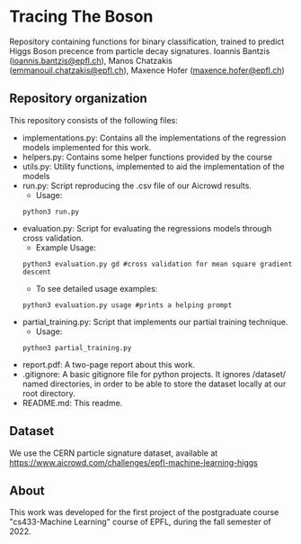 # Tracing The Boson
Repository containing functions for binary classification, trained to predict Higgs Boson precence from particle decay signatures.
Ioannis Bantzis (<ioannis.bantzis@epfl.ch>), Manos Chatzakis (<emmanouil.chatzakis@epfl.ch>), Maxence Hofer (<maxence.hofer@epfl.ch>)

## Repository organization
This repository consists of the following files:
* implementations.py: Contains all the implementations of the regression models implemented for this work.
* helpers.py: Contains some helper functions provided by the course
* utils.py: Utility functions, implemented to aid the implementation of the models
* run.py: Script reproducing the .csv file of our Aicrowd results.
    * Usage:
    ```shell 
    python3 run.py
    ```
* evaluation.py: Script for evaluating the regressions models through cross validation.
    * Example Usage:
    ```shell 
    python3 evaluation.py gd #cross validation for mean square gradient descent
    ```
    * To see detailed usage examples:
    ```shell 
    python3 evaluation.py usage #prints a helping prompt
    ```
* partial_training.py: Script that implements our partial training technique.
    * Usage:
    ```shell 
    python3 partial_training.py
    ```
* report.pdf: A two-page report about this work.
* .gitignore: A basic gitignore file for python projects. It ignores /dataset/ named directories, in order to be able to store the dataset locally at our root directory.
* README.md: This readme.

## Dataset
We use the CERN particle signature dataset, available at <https://www.aicrowd.com/challenges/epfl-machine-learning-higgs>

## About
This work was developed for the first project of the postgraduate course "cs433-Machine Learning" course of EPFL, during the fall semester of 2022.